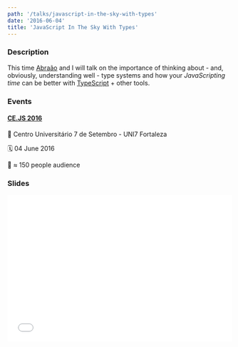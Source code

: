 ```yaml
---
path: '/talks/javascript-in-the-sky-with-types'
date: '2016-06-04'
title: 'JavaScript In The Sky With Types'
---
```


### Description

This time [Abraão](https://github.com/AbraaoAlves) and I will talk on the importance of thinking about - and, obviously, understanding well - type systems and how your *JavaScripting time* can be better with [TypeScript](https://www.typescriptlang.org/) + other tools.

### Events

#### [CE.JS 2016](http://www.cejs.com.br/)

📍 Centro Universitário 7 de Setembro - UNI7 Fortaleza

🗓️ 04 June 2016

👥 ≈ 150 people audience

### Slides

<div style="left: 0; width: 100%; height: 0; position: relative; padding-bottom: 65.2103%;"><iframe src="//speakerdeck.com/player/04fa13f0e743419cb2e67faa73d4b27b" style="border: 0; top: 0; left: 0; width: 100%; height: 100%; position: absolute;" allowfullscreen scrolling="no"></iframe></div>
